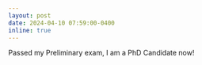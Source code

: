 ```yaml
---
layout: post
date: 2024-04-10 07:59:00-0400
inline: true
---
```


Passed my Preliminary exam, I am a PhD Candidate now!
